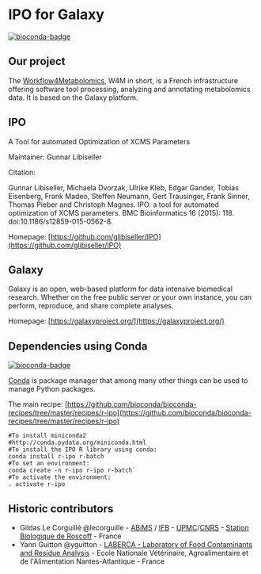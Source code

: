 IPO for Galaxy
===============

[![bioconda-badge](https://img.shields.io/badge/install%20with-bioconda-brightgreen.svg?style=flat-square)](http://bioconda.github.io)

Our project
-----------
The [Workflow4Metabolomics](http://workflow4metabolomics.org), W4M in short, is a French infrastructure offering software tool processing, analyzing and annotating metabolomics data. It is based on the Galaxy platform.


IPO
----
A Tool for automated Optimization of XCMS Parameters

Maintainer: Gunnar Libiseller

Citation:

Gunnar Libiseller, Michaela Dvorzak, Ulrike Kleb, Edgar Gander, Tobias Eisenberg, Frank Madeo, Steffen Neumann, Gert Trausinger, Frank Sinner, Thomas Pieber and Christoph Magnes. IPO: a tool for automated optimization of XCMS parameters. BMC Bioinformatics 16 (2015): 118. doi:10.1186/s12859-015-0562-8.

Homepage: [https://github.com/glibiseller/IPO](https://github.com/glibiseller/IPO)


Galaxy
------
Galaxy is an open, web-based platform for data intensive biomedical research. Whether on the free public server or your own instance, you can perform, reproduce, and share complete analyses. 

Homepage: [https://galaxyproject.org/](https://galaxyproject.org/)

Dependencies using Conda
------------------------
[![bioconda-badge](https://img.shields.io/badge/install%20with-bioconda-brightgreen.svg?style=flat-square)](http://bioconda.github.io)

[Conda](http://conda.pydata.org/) is package manager that among many other things can be used to manage Python packages.

The main recipe: [https://github.com/bioconda/bioconda-recipes/tree/master/recipes/r-ipo](https://github.com/bioconda/bioconda-recipes/tree/master/recipes/r-ipo)

```
#To install miniconda2
#http://conda.pydata.org/miniconda.html
#To install the IPO R library using conda:
conda install r-ipo r-batch
#To set an environment:
conda create -n r-ipo r-ipo r-batch`
#To activate the environment:
. activate r-ipo
```

Historic contributors
---------------------
 - Gildas Le Corguillé @lecorguille - [ABiMS](http://abims.sb-roscoff.fr/) / [IFB](http://www.france-bioinformatique.fr/) - [UPMC](www.upmc.fr)/[CNRS](www.cnrs.fr) - [Station Biologique de Roscoff](http://www.sb-roscoff.fr/) - France
 - Yann Guitton @yguitton - [LABERCA - Laboratory of Food Contaminants and Residue Analysis](http://www.laberca.org/) - Ecole Nationale Vétérinaire, Agroalimentaire et de l'Alimentation Nantes-Atlantique - France
